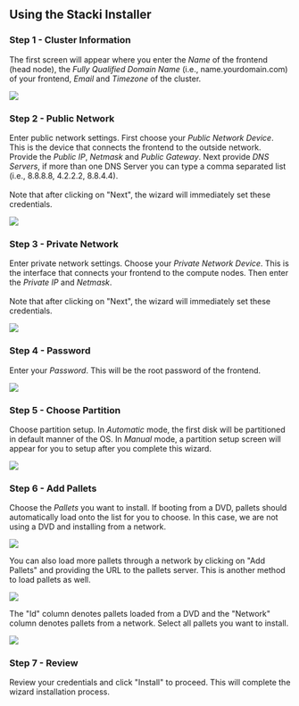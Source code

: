 <h2>Using the Stacki Installer</h2>

<h3>Step 1 - Cluster Information</h3>

The first screen will appear where you enter the <i>Name</i> of the frontend (head node), the <i>Fully Qualified Domain Name</i> (i.e., name.yourdomain.com) of your frontend, <i>Email</i> and <i>Timezone</i> of the cluster.

![](https://github.com/StackIQ/stacki/wiki/images/stacki_config_step_1b.png)

<h3>Step 2 - Public Network</h3>

Enter public network settings. First choose your <i>Public Network Device</i>.  This is the device that connects the frontend to the outside network.  Provide the <i>Public IP</i>, <i>Netmask</i> and <i>Public Gateway</i>.  Next provide <i>DNS Servers</i>, if more than one DNS Server you can type a comma separated list (i.e., 8.8.8.8, 4.2.2.2, 8.8.4.4).
<br /><br />
Note that after clicking on "Next", the wizard will immediately set these credentials.

![](https://github.com/StackIQ/stacki/wiki/images/stacki_config_step_2b.png)

<h3>Step 3 - Private Network</h3>

Enter private network settings. Choose your <i>Private Network Device</i>.  This is the interface that connects your frontend to the compute nodes.  Then enter the <i>Private IP</i> and <i>Netmask</i>.
<br /><br />
Note that after clicking on "Next", the wizard will immediately set these credentials.

![](https://github.com/StackIQ/stacki/wiki/images/stacki_config_step_3b.png)

<h3>Step 4 - Password</h3>

Enter your <i>Password</i>.  This will be the root password of the frontend.

![](https://github.com/StackIQ/stacki/wiki/images/stacki_config_step_4.png)

<h3>Step 5 - Choose Partition</h3>

Choose partition setup.  In <i>Automatic</i> mode, the first disk will be partitioned in default manner of the OS.  In <i>Manual</i> mode, a partition setup screen will appear for you to setup after you complete this wizard.

![](https://github.com/StackIQ/stacki/wiki/images/stacki_config_step_5.png)

<h3>Step 6 - Add Pallets</h3>

Choose the <i>Pallets</i> you want to install.  If booting from a DVD, pallets should automatically load onto the list for you to choose.  In this case, we are not using a DVD and installing from a network.

![](https://github.com/StackIQ/stacki/wiki/images/stacki_config_step_6a.png)

You can also load more pallets through a network by clicking on "Add Pallets" and providing the URL to the pallets server.  This is another method to load pallets as well.

![](https://github.com/StackIQ/stacki/wiki/images/stacki_config_step_6c.png)

The "Id" column denotes pallets loaded from a DVD and the "Network" column denotes pallets from a network. Select all pallets you want to install.

![](https://github.com/StackIQ/stacki/wiki/images/stacki_config_step_6e.png)

<h3>Step 7 - Review</h3>

Review your credentials and click "Install" to proceed.  This will complete the wizard installation process.